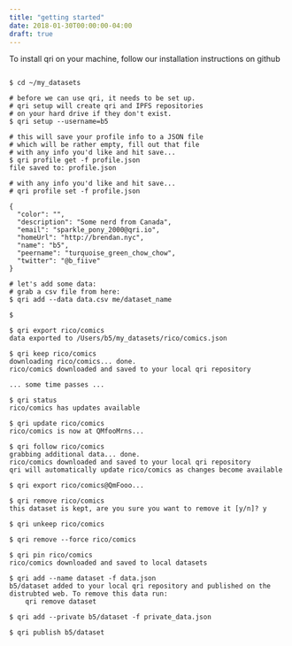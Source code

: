 ```yaml
---
title: "getting started"
date: 2018-01-30T00:00:00-04:00
draft: true
---
```


To install qri on your machine, follow our installation instructions on github

<pre>
<code class="shell">
$ cd ~/my_datasets

# before we can use qri, it needs to be set up. 
# qri setup will create qri and IPFS repositories 
# on your hard drive if they don't exist. 
$ qri setup --username=b5

# this will save your profile info to a JSON file
# which will be rather empty, fill out that file
# with any info you'd like and hit save...
$ qri profile get -f profile.json
file saved to: profile.json

# with any info you'd like and hit save...
# qri profile set -f profile.json

{
  "color": "",
  "description": "Some nerd from Canada",
  "email": "sparkle_pony_2000@qri.io",
  "homeUrl": "http://brendan.nyc",
  "name": "b5",
  "peername": "turquoise_green_chow_chow",
  "twitter": "@b_fiive"
}

# let's add some data:
# grab a csv file from here:
$ qri add --data data.csv me/dataset_name

$ 

$ qri export rico/comics
data exported to /Users/b5/my_datasets/rico/comics.json

$ qri keep rico/comics
downloading rico/comics... done.
rico/comics downloaded and saved to your local qri repository

... some time passes ...

$ qri status
rico/comics has updates available

$ qri update rico/comics
rico/comics is now at QMfooMrns...

$ qri follow rico/comics
grabbing additional data... done.
rico/comics downloaded and saved to your local qri repository
qri will automatically update rico/comics as changes become available

$ qri export rico/comics@QmFooo...

$ qri remove rico/comics
this dataset is kept, are you sure you want to remove it [y/n]? y

$ qri unkeep rico/comics

$ qri remove --force rico/comics

$ qri pin rico/comics
rico/comics downloaded and saved to local datasets

$ qri add --name dataset -f data.json
b5/dataset added to your local qri repository and published on the distrubted web. To remove this data run:
    qri remove dataset

$ qri add --private b5/dataset -f private_data.json

$ qri publish b5/dataset
</code>
</pre>
